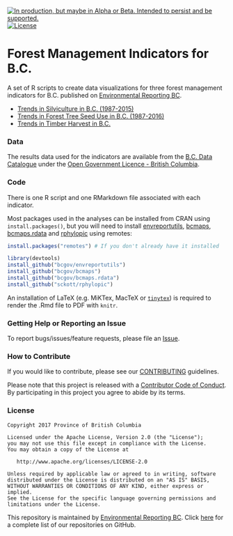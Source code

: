 <a id="devex-badge" rel="Delivery" href="https://github.com/BCDevExchange/assets/blob/master/README.md"><img alt="In production, but maybe in Alpha or Beta. Intended to persist and be supported." style="border-width:0" src="https://assets.bcdevexchange.org/images/badges/delivery.svg" title="In production, but maybe in Alpha or Beta. Intended to persist and be supported." /></a>[![License](https://img.shields.io/badge/License-Apache%202.0-blue.svg)](https://opensource.org/licenses/Apache-2.0)


# Forest Management Indicators for B.C.

A set of R scripts to create data visualizations for three forest management indicators for B.C. published on [Environmental Reporting BC](https://www2.gov.bc.ca/gov/content?id=B71460AF7A8049D59F8CBA6EE18E93B8).

- [Trends in Silviculture in B.C. (1987-2015)](http://www.env.gov.bc.ca/soe/indicators/land/silviculture.html)
- [Trends in Forest Tree Seed Use in B.C. (1987-2016)](http://www.env.gov.bc.ca/soe/indicators/land/tree-seed-use.html)
- [Trends in Timber Harvest in B.C.](http://www.env.gov.bc.ca/soe/indicators/land/timber-harvest.html)

### Data
The results data used for the indicators are available from the [B.C. Data Catalogue](https://catalogue.data.gov.bc.ca/dataset?q=stateofforests&sort=score+desc%2C+record_publish_date+desc) under the [Open Government Licence - British Columbia](https://www2.gov.bc.ca/gov/content?id=A519A56BC2BF44E4A008B33FCF527F61).


### Code
There is one R script and one RMarkdown file associated with each indicator.

Most packages used in the analyses can be installed from CRAN using `install.packages()`, but you will need to install [envreportutils](https://github.com/bcgov/envreportutils), [bcmaps](https://github.com/bcgov/bcmaps), [bcmaps.rdata](https://github.com/bcgov/bcmaps.rdata) and [rphylopic](https://github.com/sckott/rphylopic) using remotes:


```r
install.packages("remotes") # If you don't already have it installed

library(devtools)
install_github("bcgov/envreportutils")
install_github("bcgov/bcmaps")
install_github("bcgov/bcmaps.rdata")
install_github("sckott/rphylopic")
```

An installation of LaTeX (e.g. MiKTex, MacTeX or [`tinytex`](https://cran.r-project.org/web/packages/tinytex/index.html)) is required to render the .Rmd file to PDF with `knitr`.

### Getting Help or Reporting an Issue

To report bugs/issues/feature requests, please file an [Issue](https://github.com/bcgov/forest-management-indicators/issues/).

### How to Contribute

If you would like to contribute, please see our [CONTRIBUTING](CONTRIBUTING.md) guidelines.

Please note that this project is released with a [Contributor Code of Conduct](CODE_OF_CONDUCT.md). By participating in this project you agree to abide by its terms.

### License

    Copyright 2017 Province of British Columbia

    Licensed under the Apache License, Version 2.0 (the "License");
    you may not use this file except in compliance with the License.
    You may obtain a copy of the License at 

       http://www.apache.org/licenses/LICENSE-2.0

    Unless required by applicable law or agreed to in writing, software
    distributed under the License is distributed on an "AS IS" BASIS,
    WITHOUT WARRANTIES OR CONDITIONS OF ANY KIND, either express or implied.
    See the License for the specific language governing permissions and
    limitations under the License.


This repository is maintained by [Environmental Reporting BC](http://www2.gov.bc.ca/gov/content?id=FF80E0B985F245CEA62808414D78C41B). Click [here](https://github.com/bcgov/EnvReportBC) for a complete list of our repositories on GitHub.